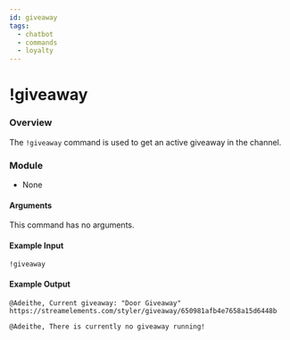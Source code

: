 ```yaml
---
id: giveaway 
tags:
  - chatbot
  - commands
  - loyalty
---
```

# !giveaway

### Overview

The `!giveaway` command is used to get an active giveaway in the channel.

### Module

- None

#### Arguments

This command has no arguments.

#### Example Input

```
!giveaway
```

#### Example Output

```
@Adeithe, Current giveaway: "Door Giveaway" https://streamelements.com/styler/giveaway/650981afb4e7658a15d6448b

@Adeithe, There is currently no giveaway running!
```
